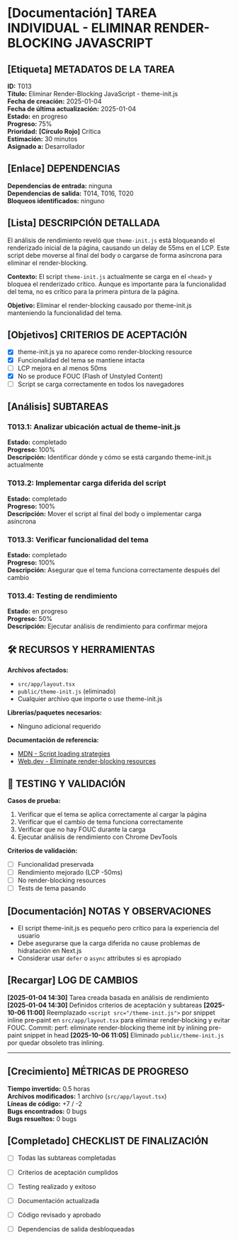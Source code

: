 # **[Documentación]** TAREA INDIVIDUAL - ELIMINAR RENDER-BLOCKING JAVASCRIPT

## **[Etiqueta]** METADATOS DE LA TAREA

**ID:** T013  
**Título:** Eliminar Render-Blocking JavaScript - theme-init.js  
**Fecha de creación:** 2025-01-04  
**Fecha de última actualización:** 2025-01-04  
**Estado:** en progreso  
**Progreso:** 75%  
**Prioridad:** **[Círculo Rojo]** Crítica  
**Estimación:** 30 minutos  
**Asignado a:** Desarrollador

## **[Enlace]** DEPENDENCIAS

**Dependencias de entrada:** ninguna  
**Dependencias de salida:** T014, T016, T020  
**Bloqueos identificados:** ninguno

## **[Lista]** DESCRIPCIÓN DETALLADA

El análisis de rendimiento reveló que `theme-init.js` está bloqueando el renderizado inicial de la página, causando un delay de 55ms en el LCP. Este script debe moverse al final del body o cargarse de forma asíncrona para eliminar el render-blocking.

**Contexto:** El script `theme-init.js` actualmente se carga en el `<head>` y bloquea el renderizado crítico. Aunque es importante para la funcionalidad del tema, no es crítico para la primera pintura de la página.

**Objetivo:** Eliminar el render-blocking causado por theme-init.js manteniendo la funcionalidad del tema.

## **[Objetivos]** CRITERIOS DE ACEPTACIÓN

- [x] theme-init.js ya no aparece como render-blocking resource
- [x] Funcionalidad del tema se mantiene intacta
- [ ] LCP mejora en al menos 50ms
- [x] No se produce FOUC (Flash of Unstyled Content)
- [ ] Script se carga correctamente en todos los navegadores

## **[Análisis]** SUBTAREAS

### T013.1: Analizar ubicación actual de theme-init.js

**Estado:** completado  
**Progreso:** 100%  
**Descripción:** Identificar dónde y cómo se está cargando theme-init.js actualmente

### T013.2: Implementar carga diferida del script

**Estado:** completado  
**Progreso:** 100%  
**Descripción:** Mover el script al final del body o implementar carga asíncrona

### T013.3: Verificar funcionalidad del tema

**Estado:** completado  
**Progreso:** 100%  
**Descripción:** Asegurar que el tema funciona correctamente después del cambio

### T013.4: Testing de rendimiento

**Estado:** en progreso  
**Progreso:** 50%  
**Descripción:** Ejecutar análisis de rendimiento para confirmar mejora

## 🛠️ RECURSOS Y HERRAMIENTAS

**Archivos afectados:**

- `src/app/layout.tsx`
- `public/theme-init.js` (eliminado)
- Cualquier archivo que importe o use theme-init.js

**Librerías/paquetes necesarios:**

- Ninguno adicional requerido

**Documentación de referencia:**

- [MDN - Script loading strategies](https://developer.mozilla.org/en-US/docs/Web/HTML/Element/script)
- [Web.dev - Eliminate render-blocking resources](https://web.dev/render-blocking-resources/)

## 🧪 TESTING Y VALIDACIÓN

**Casos de prueba:**

1. Verificar que el tema se aplica correctamente al cargar la página
2. Verificar que el cambio de tema funciona correctamente
3. Verificar que no hay FOUC durante la carga
4. Ejecutar análisis de rendimiento con Chrome DevTools

**Criterios de validación:**

- [ ] Funcionalidad preservada
- [ ] Rendimiento mejorado (LCP -50ms)
- [ ] No render-blocking resources
- [ ] Tests de tema pasando

## **[Documentación]** NOTAS Y OBSERVACIONES

- El script theme-init.js es pequeño pero crítico para la experiencia del usuario
- Debe asegurarse que la carga diferida no cause problemas de hidratación en Next.js
- Considerar usar `defer` o `async` attributes si es apropiado

## **[Recargar]** LOG DE CAMBIOS

**[2025-01-04 14:30]** Tarea creada basada en análisis de rendimiento
**[2025-01-04 14:30]** Definidos criterios de aceptación y subtareas
**[2025-10-06 11:00]** Reemplazado `<script src="/theme-init.js">` por snippet inline pre‑paint en `src/app/layout.tsx` para eliminar render‑blocking y evitar FOUC. Commit: perf: eliminate render-blocking theme init by inlining pre-paint snippet in head
**[2025-10-06 11:05]** Eliminado `public/theme-init.js` por quedar obsoleto tras inlining.

---

## **[Crecimiento]** MÉTRICAS DE PROGRESO

**Tiempo invertido:** 0.5 horas  
**Archivos modificados:** 1 archivo (`src/app/layout.tsx`)  
**Líneas de código:** +7 / -2  
**Bugs encontrados:** 0 bugs  
**Bugs resueltos:** 0 bugs

## **[Completado]** CHECKLIST DE FINALIZACIÓN

- [ ] Todas las subtareas completadas
- [ ] Criterios de aceptación cumplidos
- [ ] Testing realizado y exitoso
- [ ] Documentación actualizada
- [ ] Código revisado y aprobado
- [ ] Dependencias de salida desbloqueadas


